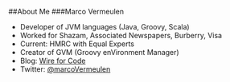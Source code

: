 ##About Me
###Marco Vermeulen

* Developer of JVM languages (Java, Groovy, Scala)
* Worked for Shazam, Associated Newspapers, Burberry, Visa
* Current: HMRC with Equal Experts
* Creator of GVM (Groovy enVironment Manager)
* Blog: [Wire for Code](http://wiredforcode.com)
* Twitter: [@marcoVermeulen](http://twitter.com/marcoVermeulen)
